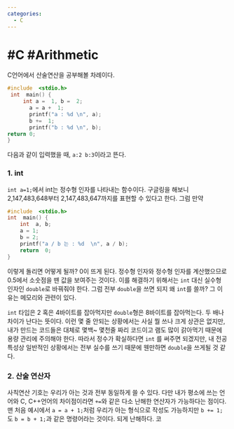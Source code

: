 ```yaml
---
categories:
  - C
---
```


# #C #Arithmetic

C언어에서 산술연산을 공부해볼 차례이다.

```c
#include  <stdio.h>
 int  main() {
	 int a =  1, b =  2;
	   a = a +  1; 
	   printf("a : %d \n", a);
	   b +=  1;
	   printf("b : %d \n", b);
return 0;
}
```

다음과 같이 입력했을 때, `a:2 b:3`이라고 뜬다.

### 1. int
 `int a=1;`에서 int는 정수형 인자를 나타내는 함수이다. 구글링을 해보니 2,147,483,648부터 2,147,483,647까지를 표현할 수 있다고 한다. 그럼 만약

```c
#include  <stdio.h>
int  main() {
	int  a, b;
	a = 1;
	b = 2;
	printf("a / b 는 : %d  \n", a / b);
	return  0;
}
```
이렇게 돌리면 어떻게 될까? 0이 뜨게 된다. 정수형 인자와 정수형 인자를 계산했으므로 0.5에서 소숫점을 뗀 값을 보여주는 것이다. 이를 해결하기 위해서는 `int` 대신 실수형 인자인 `double`로 바꿔줘야 한다. 그럼 전부  `double`을 쓰면 되지 왜 `int`를 쓸까? 그 이유는 메모리와 관련이 있다.

 `int` 타입은 2 혹은 4바이트를 잡아먹지만 `double`형은 8바이트를 잡아먹는다. 두 배나 차이가 난다는 뜻이다. 이런 몇 줄 안되는 상황에서는 사실 뭘 쓰나 크게 상관은 없지만, 내가 만드는 코드들은 대체로 몇백~ 몇천줄 짜리 코드이고 램도 많이 갉아먹기 때문에 용량 관리에 주의해야 한다. 따라서 정수가 확실하다면 `int` 를 써주면 되겠지만, 내 전공 특성상 일반적인 상황에서는 전부 실수를 쓰기 때문에 웬만하면 `double`을 쓰게될 것 같다.

### 2. 산술 연산자

사칙연산 기호는 우리가 아는 것과 전부 동일하게 쓸 수 있다. 다만 내가 평소에 쓰는 언어와 C, C++언어의 차이점이라면 `+=`와 같은 다소 난해한 연산자가 가능하다는 점이다. 맨 처음 예시에서 `a = a + 1;`처럼 우리가 아는 형식으로 작성도 가능하지만 `b += 1;`도 `b = b + 1;`과 같은 명령어라는 것이다. 되게 난해하다. 코
<!--stackedit_data:
eyJoaXN0b3J5IjpbMTE0NjY4ODcyMl19
-->